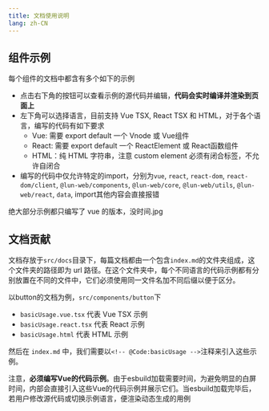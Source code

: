 ```yaml
---
title: 文档使用说明
lang: zh-CN
---
```


## 组件示例

每个组件的文档中都含有多个如下的示例

<!-- @Code:basic -->

- 点击右下角的按钮可以查看示例的源代码并编辑，**代码会实时编译并渲染到页面上**
- 左下角可以选择语言，目前支持 Vue TSX, React TSX 和 HTML，对于各个语言，编写的代码有如下要求
  - Vue: 需要 export default 一个 Vnode 或 Vue组件
  - React: 需要 export default 一个 ReactElement 或 React函数组件
  - HTML：纯 HTML 字符串，注意 custom element 必须有闭合标签，不允许自闭合
- 编写的代码中仅允许特定的import，分别为`vue`, `react`, `react-dom`, `react-dom/client`, `@lun-web/components`, `@lun-web/core`, `@lun-web/utils`, `@lun-web/react`, `data`, import其他内容会直接报错

绝大部分示例都只编写了 vue 的版本，没时间.jpg

## 文档贡献

文档存放于`src/docs`目录下，每篇文档都由一个包含`index.md`的文件夹组成，这个文件夹的路径即为 url 路径。在这个文件夹中，每个不同语言的代码示例都有分别放置在不同的文件中，它们必须使用同一文件名加不同后缀以便于区分。

以button的文档为例，`src/components/button`下
- `basicUsage.vue.tsx` 代表 Vue TSX 示例
- `basicUsage.react.tsx` 代表 React 示例
- `basicUsage.html` 代表 HTML 示例

然后在 `index.md` 中，我们需要以`<!-- @Code:basicUsage -->`注释来引入这些示例。

注意，**必须编写Vue的代码示例**。由于esbuild加载需要时间，为避免明显的白屏时间，内部会直接引入这些Vue的代码示例并展示它们。当esbuild加载完毕后，若用户修改源代码或切换示例语言，便渲染动态生成的用例

<!--this file is copied from Chinese md, remove this comment to update it, or it will be overwritten on next build-->